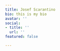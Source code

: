 ```yaml
---
title: Josef Scarantino
bio: this is my bio
avatar: ''
social:
- title: ''
  url: ''
featured: false

---
```

